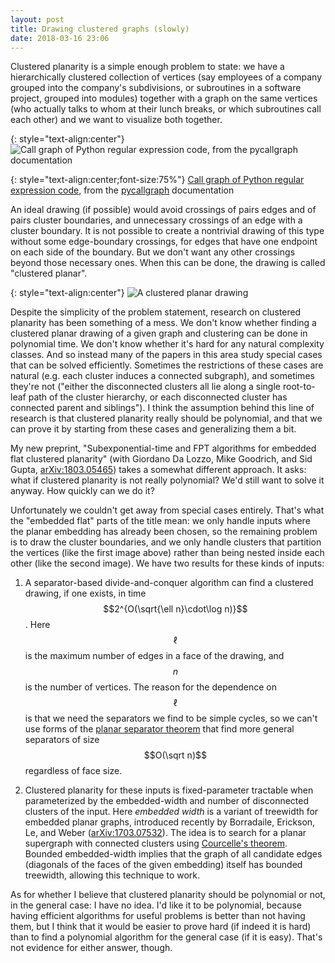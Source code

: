 ```yaml
---
layout: post
title: Drawing clustered graphs (slowly)
date: 2018-03-16 23:06
---
```

Clustered planarity is a simple enough problem to state: we have a hierarchically clustered collection of vertices (say employees of a company grouped into the company's subdivisions, or subroutines in a software project, grouped into modules) together with a graph on the same vertices (who actually talks to whom at their lunch breaks, or which subroutines call each other) and we want to visualize both together.

{: style="text-align:center"}
![Call graph of Python regular expression code, from the pycallgraph documentation]({{site.baseurl}}/assets/2018/regexp_grouped.png)

{: style="text-align:center;font-size:75%"}
[Call graph of Python regular expression code](http://pycallgraph.slowchop.com/en/master/examples/regexp_grouped.html), from the [pycallgraph](http://pycallgraph.slowchop.com/en/master/) documentation

An ideal drawing (if possible) would avoid crossings of pairs edges and of pairs cluster boundaries, and unnecessary crossings of an edge with a cluster boundary. It is not possible to create a nontrivial drawing of this type without some edge-boundary crossings, for edges that have one endpoint on each side of the boundary. But we don't want any other crossings beyond those necessary ones. When this can be done, the drawing is called "clustered planar".

{: style="text-align:center"}
![A clustered planar drawing]({{site.baseurl}}/assets/2018/cplanarity.svg)

Despite the simplicity of the problem statement, research on clustered planarity has been something of a mess. We don't know whether finding a clustered planar drawing of a given graph and clustering can be done in polynomial time. We don't know whether it's hard for any natural complexity classes. And so instead many of the papers in this area study special cases that can be solved efficiently. 
Sometimes the restrictions of these cases are natural (e.g. each cluster induces a connected subgraph), and sometimes they're not ("either the disconnected clusters all lie along a single root-to-leaf path of the cluster hierarchy, or each disconnected cluster has connected parent and siblings"). I think the assumption behind this line of research is that clustered planarity really should be polynomial, and that we can prove it by starting from these cases and generalizing them a bit.

My new preprint, "Subexponential-time and FPT algorithms for embedded flat clustered planarity" (with Giordano Da Lozzo, Mike Goodrich, and Sid Gupta, [arXiv:1803.05465](https://arxiv.org/abs/1803.05465)) takes a somewhat different approach. It asks: what if clustered planarity is not really polynomial? We'd still want to solve it anyway. How quickly can we do it?

Unfortunately we couldn't get away from special cases entirely. That's what the "embedded flat" parts of the title mean: we only handle inputs where the planar embedding has already been chosen, so the remaining problem is to draw the cluster boundaries, and we only handle clusters that partition the vertices (like the first image above) rather than being nested inside each other (like the second image). We have two results for these kinds of inputs:

1. A separator-based divide-and-conquer algorithm can find a clustered drawing, if one exists, in time $$2^{O(\sqrt{\ell n}\cdot\log n)}$$. Here $$\ell$$ is the maximum number of edges in a face of the drawing, and $$n$$ is the number of vertices. The reason for the dependence on $$\ell$$ is that we need the separators we find to be simple cycles, so we can't use forms of the [planar separator theorem](https://en.wikipedia.org/wiki/Planar_separator_theorem) that find more general separators of size $$O(\sqrt n)$$ regardless of face size.

2. Clustered planarity for these inputs is fixed-parameter tractable when parameterized by the embedded-width and number of disconnected clusters of the input. Here _embedded width_ is a variant of treewidth for embedded planar graphs, introduced recently by Borradaile, Erickson, Le, and Weber ([arXiv:1703.07532](https://arxiv.org/abs/1703.07532)). The idea is to search for a planar supergraph with connected clusters using [Courcelle's theorem](https://en.wikipedia.org/wiki/Courcelle's_theorem). Bounded embedded-width implies that the graph of all candidate edges (diagonals of the faces of the given embedding) itself has bounded treewidth, allowing this technique to work.

As for whether I believe that clustered planarity should be polynomial or not, in the general case: I have no idea. I'd like it to be polynomial, because having efficient algorithms for useful problems is better than not having them, but I think that it would be easier to prove hard (if indeed it is hard) than to find a polynomial algorithm for the general case (if it is easy). That's not evidence for either answer, though.
